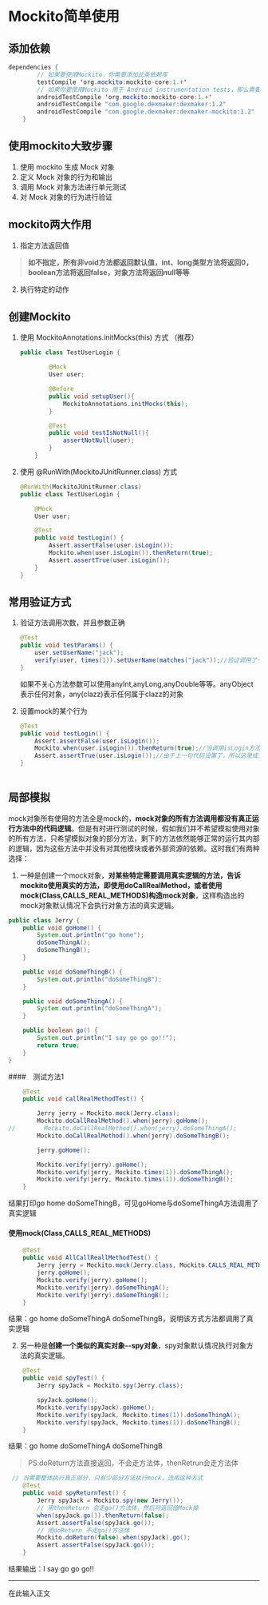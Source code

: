 ﻿# Mockito简单使用

## 添加依赖

```java
dependencies {
        // 如果要使用Mockito，你需要添加此条依赖库
        testCompile 'org.mockito:mockito-core:1.+'
        // 如果你要使用Mockito 用于 Android instrumentation tests，那么需要你添加以下三条依赖库
        androidTestCompile 'org.mockito:mockito-core:1.+'
        androidTestCompile "com.google.dexmaker:dexmaker:1.2"
        androidTestCompile "com.google.dexmaker:dexmaker-mockito:1.2"
    }
```

## 使用mockito大致步骤
1. 使用 mockito 生成 Mock 对象
2. 定义 Mock 对象的行为和输出
3. 调用 Mock 对象方法进行单元测试
4. 对 Mock 对象的行为进行验证

## mockito两大作用
1. 指定方法返回值
> **如不指定，所有非void方法都返回默认值，int、long类型方法将返回0，boolean方法将返回false，对象方法将返回null等等**
2. 执行特定的动作

## 创建Mockito
1. 使用 MockitoAnnotations.initMocks(this) 方式 （推荐）
    ```java
    public class TestUserLogin {

            @Mock
            User user;

            @Before
            public void setupUser(){
                MockitoAnnotations.initMocks(this);
            }

            @Test
            public void testIsNotNull(){
                assertNotNull(user);
            }
        }
    ```
2. 使用 @RunWith(MockitoJUnitRunner.class) 方式
    ```java
    @RunWith(MockitoJUnitRunner.class)
    public class TestUserLogin {
    
        @Mock
        User user;
    
        @Test
        public void testLogin() {
            Assert.assertFalse(user.isLogin());
            Mockito.when(user.isLogin()).thenReturn(true);
            Assert.assertTrue(user.isLogin());
        }
    }
    ```

## 常用验证方式

1. 验证方法调用次数，并且参数正确
    ```java
    @Test
    public void testParams() {
        user.setUserName("jack");
        verify(user, times(1)).setUserName(matches("jack"));//验证调用了一次setUserName并且参数是jack
    }
    
    ```
    如果不关心方法参数可以使用anyInt,anyLong,anyDouble等等。anyObject表示任何对象，any(clazz)表示任何属于clazz的对象
    
2. 设置mock的某个行为
    ```java
    @Test
    public void testLogin() {
        Assert.assertFalse(user.isLogin());
        Mockito.when(user.isLogin()).thenReturn(true);//当调用isLogin方法时返回true
        Assert.assertTrue(user.isLogin());//由于上一句代码设置了，所以这里成立
    }
     
    ```
## 局部模拟
mock对象所有使用的方法全是mock的，**mock对象的所有方法调用都没有真正运行方法中的代码逻辑**。但是有时进行测试的时候，假如我们并不希望模拟使用对象的所有方法，只希望模拟对象的部分方法，剩下的方法依然能够正常的运行其内部的逻辑，因为这些方法中并没有对其他模块或者外部资源的依赖。这时我们有两种选择：

1. 一种是创建一个mock对象，**对某些特定需要调用真实逻辑的方法，告诉mockito使用真实的方法，即使用doCallRealMethod，或者使用mock(Class,CALLS_REAL_METHODS)构造mock对象**，这样构造出的mock对象默认情况下会执行对象方法的真实逻辑。
```java
public class Jerry {
    public void goHome() {
        System.out.println("go home");
        doSomeThingA();
        doSomeThingB();
    }

    public void doSomeThingB() {
        System.out.println("doSomeThingB");
    }

    public void doSomeThingA() {
        System.out.println("doSomeThingA");
    }

    public boolean go() {
        System.out.println("I say go go go!!");
        return true;
    }
}
```
####　测试方法1
```java
    @Test
    public void callRealMethodTest() {

        Jerry jerry = Mockito.mock(Jerry.class);
        Mockito.doCallRealMethod().when(jerry).goHome();
//        Mockito.doCallRealMethod().when(jerry).doSomeThingA();
        Mockito.doCallRealMethod().when(jerry).doSomeThingB();

        jerry.goHome();

        Mockito.verify(jerry).goHome();
        Mockito.verify(jerry, Mockito.times(1)).doSomeThingA();
        Mockito.verify(jerry, Mockito.times(1)).doSomeThingB();
    }
```
结果打印go home doSomeThingB，可见goHome与doSomeThingA方法调用了真实逻辑

#### 使用mock(Class,CALLS_REAL_METHODS)
```java
    @Test
    public void AllCallReallMethodTest() {
        Jerry jerry = Mockito.mock(Jerry.class, Mockito.CALLS_REAL_METHODS);
        jerry.goHome();
        Mockito.verify(jerry).goHome();
        Mockito.verify(jerry).doSomeThingA();
        Mockito.verify(jerry).doSomeThingB();
    }
```
结果：go home
doSomeThingA
doSomeThingB，说明该方式方法都调用了真实逻辑

2. 另一种是**创建一个类似的真实对象--spy对象**，spy对象默认情况执行对象方法的真实逻辑。

```java
    @Test
    public void spyTest() {
        Jerry spyJack = Mockito.spy(Jerry.class);

        spyJack.goHome();
        Mockito.verify(spyJack).goHome();
        Mockito.verify(spyJack, Mockito.times(1)).doSomeThingA();
        Mockito.verify(spyJack, Mockito.times(1)).doSomeThingB();
    }
```
结果：go home
doSomeThingA
doSomeThingB
> PS:doReturn方法直接返回，不会走方法体，thenRetrun会走方法体
```java
 // 当需要整体执行真正部分，只有少部分方法执行mock，选用这种方式
    @Test
    public void spyReturnTest() {
        Jerry spyJack = Mockito.spy(new Jerry());
        // 用thenReturn 会走go()方法体，然后将返回值Mock掉
        when(spyJack.go()).thenReturn(false);
        Assert.assertFalse(spyJack.go());
        // 用doReturn 不走go()方法体
        Mockito.doReturn(false).when(spyJack).go();
        Assert.assertFalse(spyJack.go());
    }
```
结果输出：I say go go go!!

---

在此输入正文




